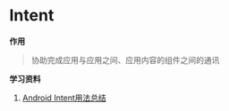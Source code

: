 # Intent

**作用**

> 协助完成应用与应用之间、应用内容的组件之间的通讯





**学习资料**

1. [Android Intent用法总结](https://www.jianshu.com/p/67d99a82509b)

